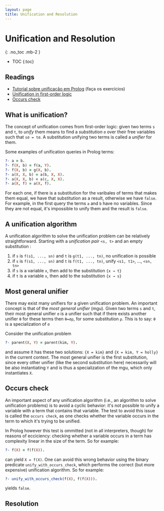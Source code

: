 ```yaml
---
layout: page
title: Unification and Resolution
---
```


# Unification and Resolution
{: .no_toc .mb-2 }

- TOC
{:toc}

## Readings

- [Tutorial sobre unificação em Prolog](http://www.amzi.com/AdventureInProlog/a10unif.php) (faça os exercícios)
- [Unification in first-order logic](https://en.wikipedia.org/wiki/Unification_(computer_science)#Syntactic_unification_of_first-order_terms)
- [Occurs check](https://en.wikipedia.org/wiki/Occurs_check)

## What is unification?

The concept of unification comes from first-order logic: given two terms `s` and
`t`, to *unify* them means to find a *substitution* `σ` over their free
variables such that `sσ = tσ`. A substitution unifying two terms is called a
*unifier* for them.

Some examples of unification queries in Prolog terms:

``` prolog
?- a = b.
?- f(X, b) = f(a, Y).
?- f(X, b) = g(X, b).
?- a(X, X, b) = a(b, X, X).
?- a(X, X, b) = a(c, X, X).
?- a(X, f) = a(X, f).
```

For each one, if there is a substitution for the varibales of terms that makes
them equal, we have that substitution as a result, otherwise we have `false`.
For example, in the first query the terms `a` and `b` have no variables. Since
they are not equal, it's impossible to unify them and the result is `false`.

## A unification algorithm

A unification algorithm to solve the unification problem can be relatively
straightforward. Starting with a *unification pair* `<s, t>` and an empty substitution :

1. if `s` is `f(s1, ..., sn)` and `t` is `g(t1, ..., tn)`, no unification is possible
2. if `s` is `f(s1, ..., sn)` and `t` is `f(t1, ..., tn)`, unify `<s1, t1>`, ..., `<sn, tn>`
3. if `s` is a variable `x`, then add to the substitution `{x → t}`
4. if `t` is a variable `x`, then add to the substitution `{x → s}`

## Most general unifier

There may exist many unifiers for a given unification problem. An important
concept is that of the *most general unifier* (mgu). Given two terms `s` and
`t`, their most general unifier `σ` is a unifier such that if there exists
another unifier `θ` for these terms then `θ=σρ`, for some substitution `ρ`. This is to say: `θ` is a specialization of `σ`

Consider the unification problem

``` prolog
?- parent(X, Y) = parent(kim, Y).
```

and assume it has these two solutions: `{X = kim}` and `{X = kim, Y = holly}` in
the current context. The most general unifier is the first substitution, since
every other unifier (like the second substitution here) necessarily will be also
instantiating `Y` and is thus a specialization of the mgu, which only
instantiates `X`.

## Occurs check

An important aspect of any unification algorithm (i.e., an algorithm to solve
unification problems) is to avoid a cyclic behavior: it's not possible to unify
a variable with a term that contains that variable. The test to avoid this issue
is called the `occurs check`, as one checks whether the variable occurs in the
term to which it's trying to be unified.

In Prolog however this test is ommitted (not in all interpreters, though) for
reasons of ecciciency: checking whether a variable occurs in a term has
complexity linear in the size of the term. So for example:

``` prolog
?- f(X) = f(f(X)).
```

can yield `X = f(X)`. One can avoid this wrong behavior using the binary
predicate `unify_with_occurs_check`, which performs the correct (but more
expensive) unification algorithm. So for example:

``` prolog
?- unify_with_occurs_check(f(X), f(f(X))).
```

yields `false`.

## Resolution
